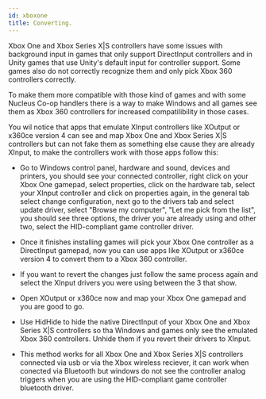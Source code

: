 ```yaml
---
id: xboxone
title: Converting.
---
```


Xbox One and Xbox Series X|S controllers have some issues with background input in games that only support DirectInput controllers and in Unity games that use Unity's default input for controller support. Some games also do not correctly recognize them and only pick Xbox 360 controllers correctly.

To make them more compatible with those kind of games and with some Nucleus Co-op handlers there is a way to make Windows and all games see them as Xbox 360 controllers for increased compatilibility in those cases.

You wil notice that apps that emulate XInput controllers like XOutput or x360ce version 4 can see and map Xbox One and Xbox Series X|S controllers but can not fake them as something else cause they are already XInput, to make the controllers work with those apps follow this:

* Go to Windows control panel, hardware and sound, devices and printers, you should see your connected controller, right click on your Xbox One gamepad, select properties, click on the hardware tab, select your XInput controller and click on properties again, in the general tab select change configuration, next go to the drivers tab and select update driver, select "Browse my computer", "Let me pick from the list", you should see three options, the driver you are already using and other two, select the HID-compliant game controller driver. 

* Once it finishes installing games will pick your Xbox One controller as a DirectInput gamepad, now you can use apps like XOutput or x360ce version 4 to convert them to a Xbox 360 controller. 

* If you want to revert the changes just follow the same process again and select the XInput drivers you were using between the 3 that show.

* Open XOutput or x360ce now and map your Xbox One gamepad and you are good to go.

* Use HidHide to hide the native DirectInput of your Xbox One and Xbox Series X|S controllers so tha Windows and games only see the emulated Xbox 360 controllers. Unhide them if you revert their drivers to XInput.

* This method works for all Xbox One and Xbox Series X|S controllers connected via usb or via the Xbox wireless reciever, it can work when conected via Bluetooth but windows do not see the controller analog triggers when you are using the HID-compliant game controller bluetooth driver.
